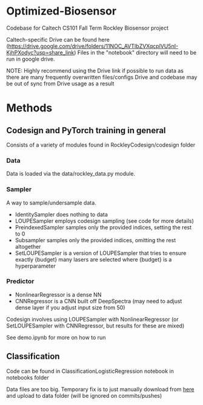 # Optimized-Biosensor

Codebase for Caltech CS101 Fall Term Rockley Biosensor project

Caltech-specific Drive can be found here (https://drive.google.com/drive/folders/11NOC_AVTIbZVXqcplVU5nI-KjhPXodyc?usp=share_link)
Files in the "notebook" directory will need to be run in google drive.

NOTE:
Highly recommend using the Drive link if possible to run data as there are many frequently overwritten files/configs
Drive and codebase may be out of sync from Drive usage as a result

# Methods

## Codesign and PyTorch training in general
Consists of a variety of modules found in RockleyCodesign/codesign folder

### Data
Data is loaded via the data/rockley_data.py module.

### Sampler
A way to sample/undersample data.
 - IdentitySampler does nothing to data
 - LOUPESampler employs codesign sampling (see code for more details)
 - PreindexedSampler samples only the provided indices, setting the rest to 0
 - Subsampler samples only the provided indices, omitting the rest altogether
 - SetLOUPESampler is a version of LOUPESampler that tries to ensure exactly {budget} many lasers are selected where {budget} is a hyperparameter
 
### Predictor
 - NonlinearRegressor is a dense NN
 - CNNRegressor is a CNN built off DeepSpectra (may need to adjust dense layer if you adjust input size from 50)

Codesign involves using LOUPESampler with NonlinearRegressor (or SetLOUPESampler with CNNRegressor, but results for these are mixed)

See demo.ipynb for more on how to run

## Classification
Code can be found in ClassificationLogisticRegression notebook in notebooks folder


Data files are too big. Temporary fix is to just manually download from [here](https://drive.google.com/drive/folders/1vMvwF9VvCTEXDjc1W-Kfu5-y3x9ywpQ6?usp=share_link) and upload to data folder (will be ignored on commits/pushes)

